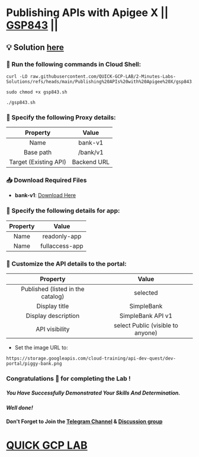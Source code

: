 # Publishing APIs with Apigee X || [GSP843](https://www.cloudskillsboost.google/focuses/32175?parent=catalog) ||

## 💡 Solution [here]()

### 🚀 Run the following commands in **Cloud Shell**:

```
curl -LO raw.githubusercontent.com/QUICK-GCP-LAB/2-Minutes-Labs-Solutions/refs/heads/main/Publishing%20APIs%20with%20Apigee%20X/gsp843.sh

sudo chmod +x gsp843.sh

./gsp843.sh
```

### 🔧 Specify the following Proxy details:  

| Property | Value |
| :---: | :----: |
| Name | bank-v1 |
| Base path | /bank/v1 |
| Target (Existing API) | Backend URL |

### 📥 Download Required Files  
  
- **bank-v1**: [Download Here](https://drive.google.com/uc?export=download&id=1UB2_S6qXXRIXLcrbtRPq1tJnEtcMlSqD)

### 🔧 Specify the following details for app:

| Property | Value |
| :---: | :----: |
| Name | readonly-app |
| Name | fullaccess-app |

### 🔧 Customize the API details to the portal:

| Property | Value |
| :---: | :----: |
| Published (listed in the catalog) | selected |
| Display title	 | SimpleBank |
| Display description		 | SimpleBank API v1 |
| API visibility	 | select Public (visible to anyone) |

* Set the image URL to:

```
https://storage.googleapis.com/cloud-training/api-dev-quest/dev-portal/piggy-bank.png
```

### Congratulations 🎉 for completing the Lab !

##### *You Have Successfully Demonstrated Your Skills And Determination.*

#### *Well done!*

#### Don't Forget to Join the [Telegram Channel](https://t.me/quickgcplab) & [Discussion group](https://t.me/quickgcplabchats)

# [QUICK GCP LAB](https://www.youtube.com/@quickgcplab)